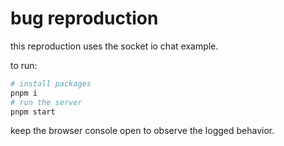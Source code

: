 # bug reproduction

this reproduction uses the socket io chat example.

to run:

```bash
# install packages
pnpm i
# run the server
pnpm start
```

keep the browser console open to observe the logged behavior.
